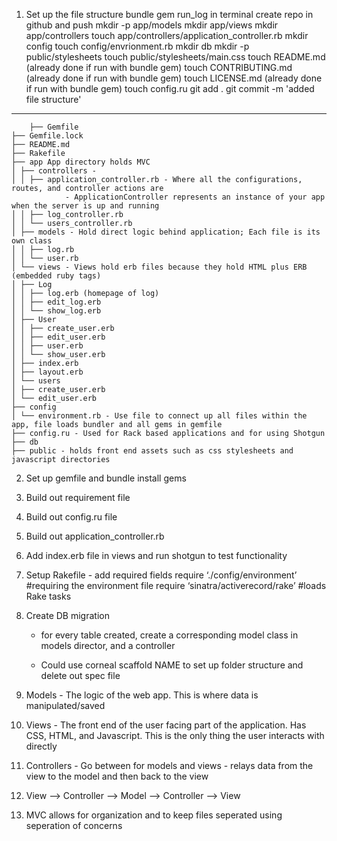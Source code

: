 1. Set up the file structure
    bundle gem run_log in terminal
    create repo in github and push
    mkdir -p app/models
    mkdir app/views
    mkdir app/controllers
    touch app/controllers/application_controller.rb
    mkdir config
    touch config/envrionment.rb
    mkdir db
    mkdir -p public/stylesheets
    touch public/stylesheets/main.css
    touch README.md (already done if run with bundle gem)
    touch CONTRIBUTING.md (already done if run with bundle gem)
    touch LICENSE.md (already done if run with bundle gem)
    touch config.ru
    git add .
    git commit -m 'added file structure'

-------------------------------------------------------------


        ├── Gemfile
    ├── Gemfile.lock
    ├── README.md
    ├── Rakefile
    ├── app App directory holds MVC 
    │ ├── controllers - 
    │ │ ├── application_controller.rb - Where all the configurations, routes, and controller actions are
                - ApplicationController represents an instance of your app when the server is up and running
    │ │ ├── log_controller.rb
    │ │ └── users_controller.rb
    │ ├── models - Hold direct logic behind application; Each file is its own class
    │ │ ├── log.rb
    │ │ └── user.rb
    │ └── views - Views hold erb files because they hold HTML plus ERB (embedded ruby tags)
    │ ├── Log
    │ │ ├── log.erb (homepage of log)
    │ │ ├── edit_log.erb
    │ │ └── show_log.erb
    │ ├── User
    │ │ ├── create_user.erb
    │ │ ├── edit_user.erb
    │ │ ├── user.erb
    │ │ └── show_user.erb
    │ ├── index.erb
    │ ├── layout.erb
    │ └── users
    │ ├── create_user.erb
    │ └── edit_user.erb
    ├── config
    │ └── environment.rb - Use file to connect up all files within the app, file loads bundler and all gems in gemfile 
    ├── config.ru - Used for Rack based applications and for using Shotgun
    ├── db
    ├── public - holds front end assets such as css stylesheets and javascript directories 


2. Set up gemfile and bundle install gems
3. Build out requirement file 
4. Build out config.ru file
5. Build out application_controller.rb
6. Add index.erb file in views and run shotgun to test functionality
7. Setup Rakefile - add required fields
    require ‘./config/environment’ #requiring the environment file
    require ‘sinatra/activerecord/rake’ #loads Rake tasks
8. Create DB migration
    - for every table created, create a corresponding model class in models director, and a controller 

    - Could use corneal scaffold NAME to set up folder structure and delete out spec file 

9. Models - The logic of the web app. This is where data is manipulated/saved
10. Views - The front end of the user facing part of the application. Has CSS, HTML, and Javascript. This is the only thing the user interacts with directly
11. Controllers - Go between for models and views - relays data from the view to the model and then back to the view
12. View --> Controller --> Model --> Controller --> View 
13. MVC allows for organization and to keep files seperated using seperation of concerns 
